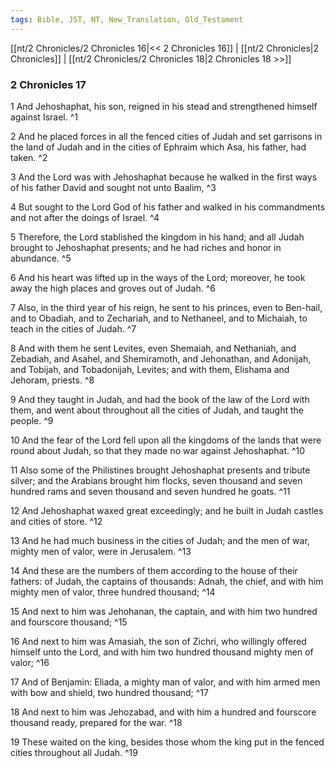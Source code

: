 ```yaml
---
tags: Bible, JST, NT, New_Translation, Old_Testament
---
```


[[nt/2 Chronicles/2 Chronicles 16|<< 2 Chronicles 16]] | [[nt/2 Chronicles|2 Chronicles]] | [[nt/2 Chronicles/2 Chronicles 18|2 Chronicles 18 >>]]

### 2 Chronicles 17

1 And Jehoshaphat, his son, reigned in his stead and strengthened himself against Israel.  ^1

2 And he placed forces in all the fenced cities of Judah and set garrisons in the land of Judah and in the cities of Ephraim which Asa, his father, had taken.  ^2

3 And the Lord was with Jehoshaphat because he walked in the first ways of his father David and sought not unto Baalim,  ^3

4 But sought to the Lord God of his father and walked in his commandments and not after the doings of Israel.  ^4

5 Therefore, the Lord stablished the kingdom in his hand; and all Judah brought to Jehoshaphat presents; and he had riches and honor in abundance.  ^5

6 And his heart was lifted up in the ways of the Lord; moreover, he took away the high places and groves out of Judah.  ^6

7 Also, in the third year of his reign, he sent to his princes, even to Ben-hail, and to Obadiah, and to Zechariah, and to Nethaneel, and to Michaiah, to teach in the cities of Judah.  ^7

8 And with them he sent Levites, even Shemaiah, and Nethaniah, and Zebadiah, and Asahel, and Shemiramoth, and Jehonathan, and Adonijah, and Tobijah, and Tobadonijah, Levites; and with them, Elishama and Jehoram, priests.  ^8

9 And they taught in Judah, and had the book of the law of the Lord with them, and went about throughout all the cities of Judah, and taught the people.  ^9

10 And the fear of the Lord fell upon all the kingdoms of the lands that were round about Judah, so that they made no war against Jehoshaphat.  ^10

11 Also some of the Philistines brought Jehoshaphat presents and tribute silver; and the Arabians brought him flocks, seven thousand and seven hundred rams and seven thousand and seven hundred he goats.  ^11

12 And Jehoshaphat waxed great exceedingly; and he built in Judah castles and cities of store.  ^12

13 And he had much business in the cities of Judah; and the men of war, mighty men of valor, were in Jerusalem.  ^13

14 And these are the numbers of them according to the house of their fathers: of Judah, the captains of thousands: Adnah, the chief, and with him mighty men of valor, three hundred thousand;  ^14

15 And next to him was Jehohanan, the captain, and with him two hundred and fourscore thousand;  ^15

16 And next to him was Amasiah, the son of Zichri, who willingly offered himself unto the Lord, and with him two hundred thousand mighty men of valor;  ^16

17 And of Benjamin: Eliada, a mighty man of valor, and with him armed men with bow and shield, two hundred thousand;  ^17

18 And next to him was Jehozabad, and with him a hundred and fourscore thousand ready, prepared for the war.  ^18

19 These waited on the king, besides those whom the king put in the fenced cities throughout all Judah.  ^19

 
